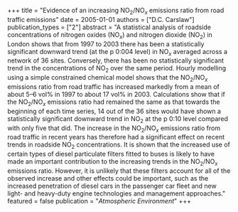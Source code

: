 +++
title = "Evidence of an increasing NO$_2$/NO$_x$ emissions ratio from road traffic emissions"
date = 2005-01-01
authors = ["D.C. Carslaw"]
publication_types = ["2"]
abstract = "A statistical analysis of roadside concentrations of nitrogen oxides (NO$_x$) and nitrogen dioxide (NO$_2$) in London shows that from 1997 to 2003 there has been a statistically significant downward trend (at the p 0:004 level) in NO$_x$ averaged across a network of 36 sites. Conversely, there has been no statistically significant trend in the concentrations of NO$_2$ over the same period. Hourly modelling using a simple constrained chemical model shows that the NO$_2$/NO$_x$ emissions ratio from road traffic has increased markedly from a mean of about 5–6 vol% in 1997 to about 17 vol% in 2003. Calculations show that if the NO$_2$/NO$_x$ emissions ratio had remained the same as that towards the beginning of each time series, 14 out of the 36 sites would have shown a statistically significant downward trend in NO$_2$ at the p 0:10 level compared with only five that did. The increase in the NO$_2$/NO$_x$ emissions ratio from road traffic in recent years has therefore had a significant effect on recent trends in roadside NO$_2$ concentrations. It is shown that the increased use of certain types of diesel particulate filters fitted to buses is likely to have made an important contribution to the increasing trends in the NO$_2$/NO$_x$ emissions ratio. However, it is unlikely that these filters account for all of the observed increase and other effects could be important, such as the increased penetration of diesel cars in the passenger car fleet and new light- and heavy-duty engine technologies and management approaches."
featured = false
publication = "*Atmospheric Environment*"
+++

